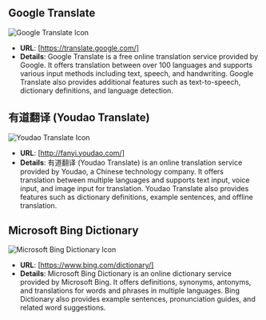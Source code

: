 ## **Google Translate** 
![Google Translate Icon](https://www.gstatic.com/images/branding/product/1x/translate_48dp.png)
  - **URL**: [https://translate.google.com/]
  - **Details**: Google Translate is a free online translation service provided by Google. It offers translation between over 100 languages and supports various input methods including text, speech, and handwriting. Google Translate also provides additional features such as text-to-speech, dictionary definitions, and language detection.

## **有道翻译 (Youdao Translate)** 
![Youdao Translate Icon](https://p1.ssl.qhimg.com/dr/30__/t01f6e23e6ee4d3e5c4.png)
  - **URL**: [http://fanyi.youdao.com/]
  - **Details**: 有道翻译 (Youdao Translate) is an online translation service provided by Youdao, a Chinese technology company. It offers translation between multiple languages and supports text input, voice input, and image input for translation. Youdao Translate also provides features such as dictionary definitions, example sentences, and offline translation.

## **Microsoft Bing Dictionary** 
![Microsoft Bing Dictionary Icon](https://cdn4.iconfinder.com/data/icons/microsoft-office-2019-icons/512/Microsoft_Office_2019_Microsoft_Bing-512.png)
  - **URL**: [https://www.bing.com/dictionary/]
  - **Details**: Microsoft Bing Dictionary is an online dictionary service provided by Microsoft Bing. It offers definitions, synonyms, antonyms, and translations for words and phrases in multiple languages. Bing Dictionary also provides example sentences, pronunciation guides, and related word suggestions.
